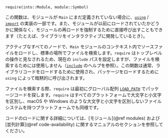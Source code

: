 ```
require(into::Module, module::Symbol)
```

この関数は、モジュールが `Main` にまだ定義されていない場合に、[`using`](@ref) / [`import`](@ref) の実装の一部です。また、モジュールが以前にロードされていたかどうかに関係なく、モジュールの再ロードを強制するために直接呼び出すこともできます（たとえば、ライブラリをインタラクティブに開発しているとき）。

アクティブなすべてのノードで、`Main` モジュールのコンテキスト内でソースファイルをロードし、標準の場所でファイルを検索します。`require` はトップレベルの操作と見なされるため、現在の `include` パスを設定しますが、ファイルを検索するためには使用しません（[`include`](@ref) のヘルプを参照）。この関数は通常、ライブラリコードをロードするために使用され、パッケージをロードするために `using` によって暗黙的に呼び出されます。

ファイルを検索する際、`require` は最初にグローバル配列 [`LOAD_PATH`](@ref) でパッケージコードを探します。`require` はすべてのプラットフォームで大文字と小文字を区別し、macOS や Windows のような大文字と小文字を区別しないファイルシステムを持つプラットフォームでも同様です。

コードのロードに関する詳細については、[モジュール](@ref modules) および [並列計算](@ref code-availability) に関するマニュアルのセクションを参照してください。
